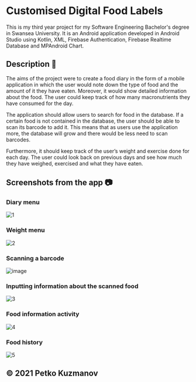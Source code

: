 # Customised Digital Food Labels

This is my third year project for my Software Engineering Bachelor's degree in Swansea University. It is an Android application developed in Android Studio using Kotlin, XML, Firebase Authentication, Firebase Realtime Database and MPAndroid Chart.

## Description :memo:

The aims of the project were to create a food diary in the form of a mobile application in which the user would note down the type of food and the amount of it they have eaten. Moreover, it would show detailed information about the food. The user could keep track of how many macronutrients they have consumed for the day.

The application should allow users to search for food in the database. If a certain food is not contained in the database, the user should be able to scan its barcode to add it. This means that as users use the application more, the database will grow and there would be less need to scan barcodes.

Furthermore, it should keep track of the user’s weight and exercise done for each day. The user could look back on previous days and see how much they have weighed, exercised and what they have eaten.

## Screenshots from the app :camera:

### Diary menu

![1](https://user-images.githubusercontent.com/57803685/122063134-aba17200-cdf8-11eb-8703-ecf0121dadad.png)

### Weight menu

![2](https://user-images.githubusercontent.com/57803685/122063716-2ec2c800-cdf9-11eb-9a34-c742afa77e9e.png)

### Scanning a barcode

![image](https://user-images.githubusercontent.com/57803685/118359496-6a653a80-b58c-11eb-99c9-80b6dea73188.png)

### Inputting information about the scanned food

![3](https://user-images.githubusercontent.com/57803685/122063729-31bdb880-cdf9-11eb-84a3-eb4713d39cc6.png)

### Food information activity

![4](https://user-images.githubusercontent.com/57803685/122063739-36826c80-cdf9-11eb-9586-2c8e7a0f2ceb.png)

### Food history

![5](https://user-images.githubusercontent.com/57803685/122063756-397d5d00-cdf9-11eb-8668-7effaecf9d13.png)

## © 2021 Petko Kuzmanov
